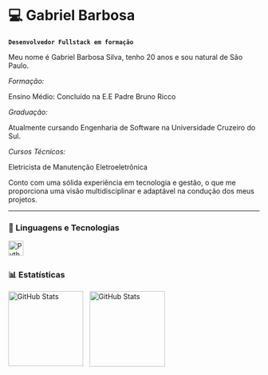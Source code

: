 # 💻 Gabriel Barbosa 

**`Desenvolvedor Fullstack em formação`**

Meu nome é Gabriel Barbosa Silva, tenho 20 anos e sou natural de São Paulo.

*Formação:*

Ensino Médio: Concluído na E.E Padre Bruno Ricco

*Graduação:* 

Atualmente cursando Engenharia de Software na Universidade Cruzeiro do Sul.

*Cursos Técnicos:*

Eletricista de Manutenção Eletroeletrônica

Conto com uma sólida experiência em tecnologia e gestão, o que me proporciona uma visão multidisciplinar e adaptável na condução dos meus projetos.

---

### 🤖 Linguagens e Tecnologias

<img 
    align="left" 
    alt="Python" 
    title="Python"
    width="30px" 
    style="padding-right: 10px;" 
    src="https://cdn.jsdelivr.net/gh/devicons/devicon@latest/icons/python/python-original.svg" 
/>

<br/>
<br/>

### 📊 Estatísticas

<p>
  <img 
    align="left" 
    alt="GitHub Stats" 
    height="150" 
    style="padding-right: 10px;" 
    src="https://github-readme-stats.vercel.app/api?username=GabsTIH&show_icons=true&theme=tokyonight&include_all_commits=true&locale=pt-br" 
  />

<img 
      align="left" 
      alt="GitHub Stats" 
      height="151" 
      src="https://github-readme-stats.vercel.app/api/top-langs/?username=GabsTIH&theme=dark&layout=compact&custom_title=Tecnologias&langs_count=9" 
  />

</p>
